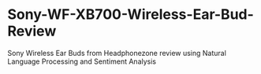 # Sony-WF-XB700-Wireless-Ear-Bud-Review
Sony Wireless Ear Buds from Headphonezone review using Natural Language Processing and Sentiment Analysis

